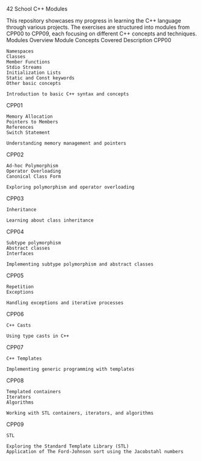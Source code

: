 42 School C++ Modules

This repository showcases my progress in learning the C++ language through various projects. The exercises are structured into modules from CPP00 to CPP09, each focusing on different C++ concepts and techniques.
Modules Overview
Module 	Concepts Covered 	Description
CPP00 	

    Namespaces
    Classes
    Member Functions
    Stdio Streams
    Initialization Lists
    Static and Const keywords
    Other basic concepts

	Introduction to basic C++ syntax and concepts
CPP01 	

    Memory Allocation
    Pointers to Members
    References
    Switch Statement

	Understanding memory management and pointers
CPP02 	

    Ad-hoc Polymorphism
    Operator Overloading
    Canonical Class Form

	Exploring polymorphism and operator overloading
CPP03 	

    Inheritance

	Learning about class inheritance
CPP04 	

    Subtype polymorphism
    Abstract classes
    Interfaces

	Implementing subtype polymorphism and abstract classes
CPP05 	

    Repetition
    Exceptions

	Handling exceptions and iterative processes
CPP06 	

    C++ Casts

	Using type casts in C++
CPP07 	

    C++ Templates

	Implementing generic programming with templates
CPP08 	

    Templated containers
    Iterators
    Algorithms

	Working with STL containers, iterators, and algorithms
CPP09 	

    STL

	Exploring the Standard Template Library (STL)
 	Application of The Ford-Johnson sort using the Jacobstahl numbers
